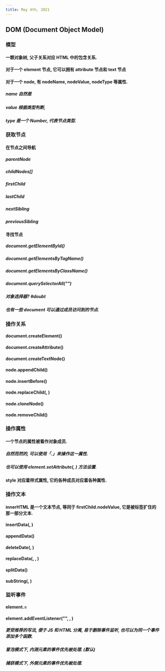 ```yaml
---
title: May 4th, 2021
---
```


## DOM (Document Object Model)
### 模型
#### 一颗对象树, 父子关系对应 HTML 中的包含关系.
#### 对于一个 element 节点, 它可以拥有 attribute 节点和 text 节点
#### 对于一个 node, 有 nodeName, nodeValue, nodeType 等属性.
##### name 自然是
##### value 根据类型判断,
##### type 是一个 Number, 代表节点类型.
### 获取节点
#### 在节点之间导航
##### parentNode
##### childNodes[<number>]
##### firstChild
##### lastChild
##### nextSibling
##### previousSibling
#### 寻找节点
##### document.getElementById(<id>)
##### document.getElementsByTagName(<name>)
##### document.getElementsByClassName(<name>)
##### document.querySelectorAll("<Selector>")
##### 对象选择器? #doubt
##### 也有一些 document 可以通过成员访问到的节点.
### 操作关系
#### document.createElement(<tag>)
#### document.createAttribute(<attribute>)
#### document.createTextNode(<text>)
#### node.appendChild(<node>)
#### node.insertBefore(<node>)
#### node.replaceChild(<newNode>, <oldNode>)
#### node.cloneNode(<cloneAll>)
#### node.removeChild(<node>)
### 操作属性
#### 一个节点的属性被看作对象成员.
##### 自然而然的, 可以使用「.」来操作这一属性.
##### 也可以使用 element.setAttribute(<attribute>, <value>) 方法设置.
#### style 对应着样式属性, 它的各种成员对应着各种属性.
### 操作文本
#### innerHTML 是一个**文本节点**, 等同于 firstChild.nodeValue, 它是被标签扩住的那一部分文本.
#### insertData(<offset>, <text>)
#### appendData(<text>)
#### deleteDate(<offset>, <number>)
#### replaceData(<offset>, <number>, <text>)
#### splitData(<offset>)
#### subString(<offset>, <number>)
### 监听事件
#### element.<event>=<function>
#### element.addEventListener("<event>", <function>, <useCapture>)
##### 更受推荐的写法, 便于 JS 和 HTML 分离, 易于删除事件监听, 也可以为同一个事件添加多个函数.
##### 冒泡模式下, 内测元素的事件优先被处理. (默认)
##### 捕获模式下, 外侧元素的事件优先被处理.
